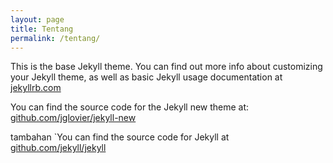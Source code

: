 ```yaml
---
layout: page
title: Tentang
permalink: /tentang/
---
```


This is the base Jekyll theme. You can find out more info about customizing your Jekyll theme, as well as basic Jekyll usage documentation at [jekyllrb.com](http://jekyllrb.com/)

You can find the source code for the Jekyll new theme at: [github.com/jglovier/jekyll-new](https://github.com/jglovier/jekyll-new)

tambahan `You can find the source code for Jekyll at [github.com/jekyll/jekyll](https://github.com/jekyll/jekyll)
